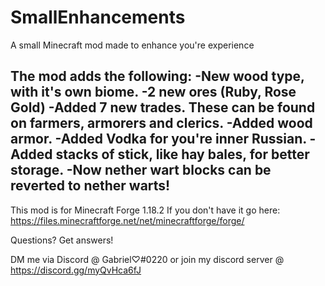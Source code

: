 # SmallEnhancements
A small Minecraft mod made to enhance you're experience

The mod adds the following:
-New wood type, with it's own biome.
-2 new ores (Ruby, Rose Gold)
-Added 7 new trades. These can be found on farmers, armorers and clerics.
-Added wood armor. 
-Added Vodka for you're inner Russian.
-Added stacks of stick, like hay bales, for better storage.
-Now nether wart blocks can be reverted to nether warts!
--------------------------------------------------------------

This mod is for Minecraft Forge 1.18.2
If you don't have it go here: https://files.minecraftforge.net/net/minecraftforge/forge/

Questions? Get answers!

DM me via Discord @ Gabriel♡#0220 or join my discord server @ https://discord.gg/myQvHca6fJ
